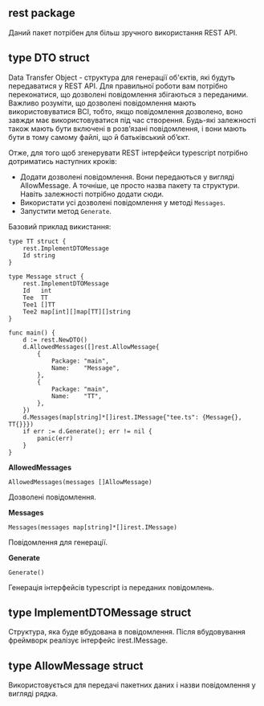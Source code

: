 ## rest package
Даний пакет потрібен для більш зручного використання REST API.

## type DTO struct
Data Transfer Object - cтруктура для генерації об'єктів, які будуть передаватися у REST API.
Для правильної роботи вам потрібно переконатися, що дозволені повідомлення збігаються з переданими.
Важливо розуміти, що дозволені повідомлення мають використовуватися ВСІ, тобто, якщо повідомлення дозволено, воно завжди має використовуватися під час створення.
Будь-які залежності також мають бути включені в розв’язані повідомлення, і вони мають бути в тому самому файлі, що й батьківський об’єкт.

Отже, для того щоб згенерувати REST інтерфейси typescript потрібно дотриматись наступних кроків:
* Додати дозволені повідомлення. Вони передаються у вигляді AllowMessage. А точніше, це просто назва пакету та структури. Навіть залежності потрібно додати сюди.
* Використати усі дозволені повідомлення у методі `Messages`.
* Запустити метод `Generate`.

Базовий приклад викистання:
```
type TT struct {
	rest.ImplementDTOMessage
	Id string
}

type Message struct {
	rest.ImplementDTOMessage
	Id   int
	Tee  TT
	Tee1 []TT
	Tee2 map[int][]map[TT][]string
}

func main() {
	d := rest.NewDTO()
	d.AllowedMessages([]rest.AllowMessage{
		{
			Package: "main",
			Name:    "Message",
		},
		{
			Package: "main",
			Name:    "TT",
		},
	})
	d.Messages(map[string]*[]irest.IMessage{"tee.ts": {Message{}, TT{}}})
	if err := d.Generate(); err != nil {
		panic(err)
	}
}
```

__AllowedMessages__
```
AllowedMessages(messages []AllowMessage)
```
Дозволені повідомлення.

__Messages__
```
Messages(messages map[string]*[]irest.IMessage)
```
Повідомлення для генерації.

__Generate__
```
Generate()
```
Генерація інтерфейсів typescript із переданих повідомлень.

## type ImplementDTOMessage struct
Cтруктура, яка буде вбудована в повідомлення.
Після вбудовування фреймворк реалізує інтерфейс irest.IMessage.

## type AllowMessage struct
Використовується для передачі пакетних даних і назви повідомлення у вигляді рядка.